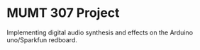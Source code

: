 # MUMT 307 Project

Implementing digital audio synthesis and effects on the Arduino uno/Sparkfun redboard.

